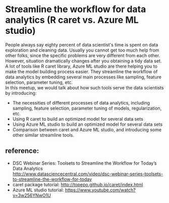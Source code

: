 # Streamline the workflow for data analytics (R caret vs. Azure ML studio)
People always say eighty percent of data scientist's time is spent on data exploration and cleaning data. Usually you cannot get too much help from other folks, since the specific problems are very different from each other.   
However, situation dramatically changes after you obtaining a tidy data set. A lot of tools like R caret library, Azure ML studio are there helping you to make the model building process easier. They streamline the workflow of data analytics by embedding several main processes like sampling, feature selection, parameter tuning, etc.   
In this meetup, we would talk about how such tools serve the data scientists by introducing:  
* The necessities of different processes of data analytics, including sampling, feature selection, parameter tuning of models, regularization, etc.
* Using R caret to build an optimized model for several data sets
* Using Azure ML studio to build an optimized model for several data sets
* Comparison between caret and Azure ML studio, and introducing some other similar streamline tools.  

## reference: 
* DSC Webinar Series: Toolsets to Streamline the Workflow for Today’s Data Analytics  
http://www.datasciencecentral.com/video/dsc-webinar-series-toolsets-to-streamline-the-workflow-for-today
* caret package tutorial: http://topepo.github.io/caret/index.html
* Azure ML studio tutorial: https://www.youtube.com/watch?v=3w256YNwO1U

